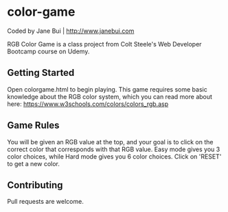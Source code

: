 # color-game
Coded by Jane Bui | http://www.janebui.com

RGB Color Game is a class project from Colt Steele's Web Developer Bootcamp course on Udemy.


## Getting Started

Open colorgame.html to begin playing. This game requires some basic knowledge about the RGB color system, which you can read more about here: https://www.w3schools.com/colors/colors_rgb.asp

## Game Rules

You will be given an RGB value at the top, and your goal is to click on the correct color that corresponds with that RGB value. Easy mode gives you 3 color choices, while Hard mode gives you 6 color choices. Click on 'RESET' to get a new color. 

## Contributing
Pull requests are welcome.
